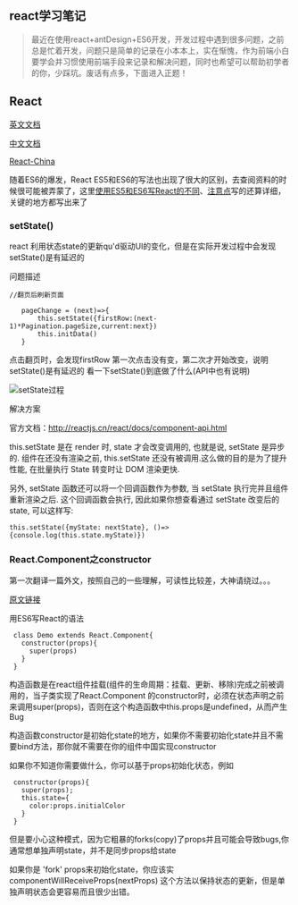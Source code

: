 ## react学习笔记
> 最近在使用react+antDesign+ES6开发，开发过程中遇到很多问题，之前总是忙着开发，问题只是简单的记录在小本本上，实在惭愧，作为前端小白要学会并习惯使用前端手段来记录和解决问题，同时也希望可以帮助初学者的你，少踩坑。废话有点多，下面进入正题！

## React
[英文文档](https://facebook.github.io/react/docs/installation.html)

[中文文档](http://www.css88.com/react/tips/communicate-between-components.html)

[React-China](http://react-china.org/)

随着ES6的爆发，React ES5和ES6的写法也出现了很大的区别，去查阅资料的时候很可能被弄蒙了，这里[使用ES5和ES6写React的不同](http://www.peachis.me/react-createclass-versus-extends-react-component/)、[注意点](http://bbs.reactnative.cn/topic/15/react-react-native-%E7%9A%84es5-es6%E5%86%99%E6%B3%95%E5%AF%B9%E7%85%A7%E8%A1%A8/3)写的还算详细，关键的地方都写出来了

### setState()
 react 利用状态state的更新qu'd驱动UI的变化，但是在实际开发过程中会发现setState()是有延迟的

 问题描述

 ```
 //翻页后刷新页面

    pageChange = (next)=>{
        this.setState({firstRow:(next-1)*Pagination.pageSize,current:next})
        this.initData()
    }

 ```
点击翻页时，会发现firstRow 第一次点击没有变，第二次才开始改变，说明setState()是有延迟的
看一下setState()到底做了什么(API中也有说明)

![setState过程](https://pic1.zhimg.com/4fd1a155faedff00910dfabe5de143fc_r.png)

 解决方案

 官方文档：http://reactjs.cn/react/docs/component-api.html

 this.setState 是在 render 时, state 才会改变调用的, 也就是说, setState 是异步的. 组件在还没有渲染之前, this.setState 还没有被调用.这么做的目的是为了提升性能, 在批量执行 State 转变时让 DOM 渲染更快.

另外, setState 函数还可以将一个回调函数作为参数, 当 setState 执行完并且组件重新渲染之后. 这个回调函数会执行, 因此如果你想查看通过 setState 改变后的 state, 可以这样写:


 ```
this.setState({myState: nextState}, ()=>{console.log(this.state.myState)})
 ```
 ### React.Component之constructor

 第一次翻译一篇外文，按照自己的一些理解，可读性比较差，大神请绕过。。。

 [原文链接](https://facebook.github.io/react/docs/react-component.html)

 用ES6写React的语法

     class Demo extends React.Component{
       constructor(props){
         super(props)
       }
     }

 构造函数是在react组件挂载(组件的生命周期：挂载、更新、移除)完成之前被调用的，当子类实现了React.Component 的constructor时，必须在状态声明之前来调用super(props)，否则在这个构造函数中this.props是undefined，从而产生Bug

 构造函数constructor是初始化state的地方，如果你不需要初始化state并且不需要bind方法，那你就不需要在你的组件中国实现constructor

 如果你不知道你需要做什么，你可以基于props初始化状态，例如

     constructor(props){
       super(props);
       this.state={
         color:props.initialColor
       }
     }

 但是要小心这种模式，因为它粗暴的forks(copy)了props并且可能会导致bugs,你通常想单独声明state，并不是同步props给state

 如果你是 'fork' props来初始化state，你应该实componentWillReceiveProps(nextProps) 这个方法以保持状态的更新，但是单独声明状态会更容易而且很少出错。
